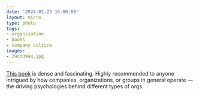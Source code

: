 ```yaml
---
date: '2024-01-23 16:00:00'
layout: micro
type: photo
tags:
- organization
- books
- company culture
images:
- 29cd3944.jpg
---
```


[This book](https://www.colemanm.org/books/morgan-images-of-organization/) is dense and fascinating. Highly recommended to anyone intrigued by how companies, organizations, or groups in general operate — the driving psychologies behind different types of orgs.
